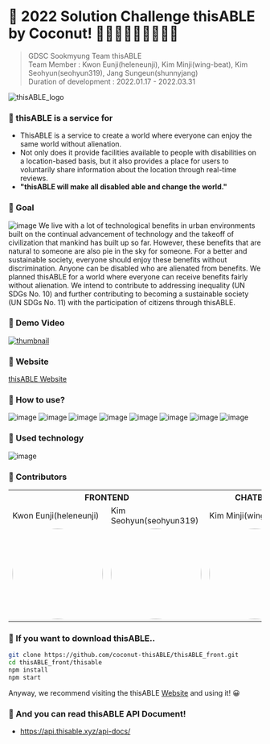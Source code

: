 # 🥥 2022 Solution Challenge thisABLE by Coconut! 🥥👩‍🦼🧑🏽‍🦼👨🏼‍🦼

> GDSC Sookmyung Team thisABLE <br />
> Team Member : Kwon Eunji(heleneunji), Kim Minji(wing-beat), Kim Seohyun(seohyun319), Jang Sungeun(shunnyjang) <br />
> Duration of development : 2022.01.17 - 2022.03.31

![thisABLE_logo](https://user-images.githubusercontent.com/67955977/160860962-f7b61d8d-4e4e-46fa-866f-7b80e083b4c2.png)
### 🥥 thisABLE is a service for
* ThisABLE is a service to create a world where everyone can enjoy the same world without alienation.<br />
* Not only does it provide facilities available to people with disabilities on a location-based basis, but it also provides a place for users to voluntarily share information about the location through real-time reviews.<br />
* **"thisABLE will make all disabled able and change the world."**

### 🥥 Goal
![image](https://user-images.githubusercontent.com/49112482/161009174-c7d2be92-e522-4a01-ada2-8640c79562bf.png)
We live with a lot of technological benefits in urban environments built on the continual advancement of technology and the takeoff of civilization that mankind has built up so far. However, these benefits that are natural to someone are also pie in the sky for someone. For a better and sustainable society, everyone should enjoy these benefits without discrimination. Anyone can be disabled who are alienated from benefits. We planned thisABLE for a world where everyone can receive benefits fairly without alienation. We intend to contribute to addressing inequality (UN SDGs No. 10) and further contributing to becoming a sustainable society (UN SDGs No. 11) with the participation of citizens through thisABLE.

### 🥥 Demo Video
[![thumbnail](https://user-images.githubusercontent.com/49112482/160967958-ff06b967-4004-46ce-940f-2360381d8305.png)](https://youtu.be/_5tZRegFqG8)

### 🥥 Website
[thisABLE Website](https://coconut-343907.du.r.appspot.com/)

### 🥥 How to use?
![image](https://user-images.githubusercontent.com/49112482/160679345-eb0e2574-8db5-4d04-ac27-73400924c22e.png)
![image](https://user-images.githubusercontent.com/49112482/160679390-6811c58b-a660-4120-9ae6-23661d172941.png)
![image](https://user-images.githubusercontent.com/49112482/160679423-be202072-31ad-4dc9-a7fe-29d153f59ddb.png)
![image](https://user-images.githubusercontent.com/49112482/160679441-e15c7d1b-f94b-42a5-92dc-6677f68d460a.png)
![image](https://user-images.githubusercontent.com/49112482/160679466-e0a43981-10ba-4a8d-8106-9fb6682528a2.png)
![image](https://user-images.githubusercontent.com/49112482/160679492-5fefbceb-b852-4fdb-8991-941a23eecf33.png)
![image](https://user-images.githubusercontent.com/49112482/160679525-4153ded3-698e-49c9-a426-9cb218a5ade8.png)
![image](https://user-images.githubusercontent.com/49112482/160679553-513ccb08-bd5d-4567-ab35-dd51f01c6b8b.png)

### 🥥 Used technology
![image](https://user-images.githubusercontent.com/49112482/160789686-569a05a2-5790-423c-bb5f-bd8be5a808cb.png)

### 🥥 Contributors
<table>
  <tr>
    <th colspan="2">FRONTEND</td>   
    <th>CHATBOT</td>
    <th>BACKEND</td>
  </tr>
  <tr>
    <td>Kwon Eunji(heleneunji)</td>    
    <td>Kim Seohyun(seohyun319)</td>
    <td>Kim Minji(wing-beat)</td>
    <td>Jang Sungeun(shunnyjang)</td>
  </tr>
  <tr>
    <td>
     <img style="border: 0px solid black !important; border-radius:50%; " src="https://user-images.githubusercontent.com/49112482/160790046-4c5bfab0-a901-4072-b7c7-761edb3ddc80.png" width="180px" height = "180px" />
   </td>
    <td>
      <img style="border: 0px solid black !important; border-radius:50%;" src="https://user-images.githubusercontent.com/49112482/160791147-46079739-843c-4bcc-aed9-ea8419c157a3.png" width="180px" height = "180px" />    
   </td>
    <td>
      <img style="border: 0px solid black !important; border-radius:50%;" src="https://user-images.githubusercontent.com/49112482/160790118-0660c023-e274-4045-990d-37dc26d7b273.png" width="180px" height = "180px" />
    </td>
    <td>
     <img style="border: 0px solid black !important; border-radius:50%; " src="https://user-images.githubusercontent.com/49112482/160850702-eded2ae1-1336-4edf-94e3-998621ceede3.png" width="180px" height = "180px" />
   </td>
  </tr>
</table>

### 🥥 If you want to download thisABLE..
```bash
git clone https://github.com/coconut-thisABLE/thisABLE_front.git
cd thisABLE_front/thisable
npm install
npm start
```

Anyway, we recommend visiting the thisABLE [Website](https://coconut-343907.du.r.appspot.com/) and using it! 😀

### 🥥 And you can read thisABLE API Document!
- https://api.thisable.xyz/api-docs/
